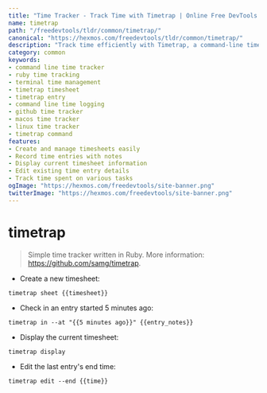 ```yaml
---
title: "Time Tracker - Track Time with Timetrap | Online Free DevTools by Hexmos"
name: timetrap
path: "/freedevtools/tldr/common/timetrap/"
canonical: "https://hexmos.com/freedevtools/tldr/common/timetrap/"
description: "Track time efficiently with Timetrap, a command-line time tracker. Manage timesheets, create entries, and edit logs with ease. Free online tool, no registration required."
category: common
keywords:
- command line time tracker
- ruby time tracking
- terminal time management
- timetrap timesheet
- timetrap entry
- command line time logging
- github time tracker
- macos time tracker
- linux time tracker
- timetrap command
features:
- Create and manage timesheets easily
- Record time entries with notes
- Display current timesheet information
- Edit existing time entry details
- Track time spent on various tasks
ogImage: "https://hexmos.com/freedevtools/site-banner.png"
twitterImage: "https://hexmos.com/freedevtools/site-banner.png"
---
```


# timetrap

> Simple time tracker written in Ruby.
> More information: <https://github.com/samg/timetrap>.

- Create a new timesheet:

`timetrap sheet {{timesheet}}`

- Check in an entry started 5 minutes ago:

`timetrap in --at "{{5 minutes ago}}" {{entry_notes}}`

- Display the current timesheet:

`timetrap display`

- Edit the last entry's end time:

`timetrap edit --end {{time}}`
